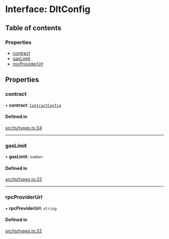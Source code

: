 # Interface: DltConfig

## Table of contents

### Properties

- [contract](DltConfig.md#contract)
- [gasLimit](DltConfig.md#gaslimit)
- [rpcProviderUrl](DltConfig.md#rpcproviderurl)

## Properties

### contract

• **contract**: [`ContractConfig`](ContractConfig.md)

#### Defined in

[src/ts/types.ts:34](https://gitlab.com/i3-market/code/wp3/t3.2/conflict-resolution/non-repudiation-library/-/blob/2c01284/src/ts/types.ts#L34)

___

### gasLimit

• **gasLimit**: `number`

#### Defined in

[src/ts/types.ts:33](https://gitlab.com/i3-market/code/wp3/t3.2/conflict-resolution/non-repudiation-library/-/blob/2c01284/src/ts/types.ts#L33)

___

### rpcProviderUrl

• **rpcProviderUrl**: `string`

#### Defined in

[src/ts/types.ts:32](https://gitlab.com/i3-market/code/wp3/t3.2/conflict-resolution/non-repudiation-library/-/blob/2c01284/src/ts/types.ts#L32)
